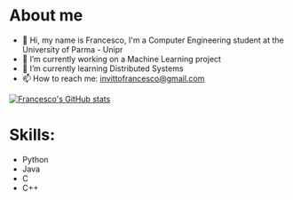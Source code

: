 # About me
- 👋 Hi, my name is Francesco, I'm a Computer Engineering student at the University of Parma - Unipr
- 🔭 I’m currently working on a Machine Learning project
- 🌱 I’m currently learning Distributed Systems
- 📫 How to reach me: invittofrancesco@gmail.com

[![Francesco's GitHub stats](https://github-readme-stats.vercel.app/api?username=Francesco)](https://github.com/FrancescoInvitto/github-readme-stats)


# Skills:
- Python
- Java
- C
- C++

<!---
Checcone/Checcone is a ✨ special ✨ repository because its `README.md` (this file) appears on your GitHub profile.
You can click the Preview link to take a look at your changes.
--->
